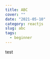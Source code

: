 ```yaml
---
title: ABC
cover: ""
date: "2021-05-10"
category: reactjs
slug: abc
tags:
  - beginner
---
```


test
